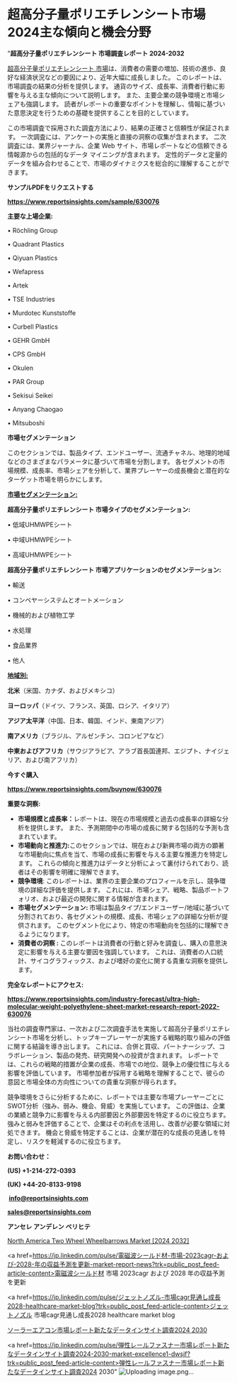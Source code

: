 # 超高分子量ポリエチレンシート市場2024主な傾向と機会分野

 "<strong>超高分子量ポリエチレンシート 市場調査レポート 2024-2032</strong>

<a href=https://www.reportsinsights.com/sample/630076>超高分子量ポリエチレンシート 市場</a>は、消費者の需要の増加、技術の進歩、良好な経済状況などの要因により、近年大幅に成長しました。 このレポートは、市場調査の結果の分析を提供します。 通貨のサイズ、成長率、消費者行動に影響を与える主な傾向について説明します。 また、主要企業の競争環境と市場シェアも強調します。 読者がレポートの重要なポイントを理解し、情報に基づいた意思決定を行うための基礎を提供することを目的としています。

この市場調査で採用された調査方法により、結果の正確さと信頼性が保証されます。 一次調査には、アンケートの実施と直接の洞察の収集が含まれます。 二次調査には、業界ジャーナル、企業 Web サイト、市場レポートなどの信頼できる情報源からの包括的なデータ マイニングが含まれます。 定性的データと定量的データを組み合わせることで、市場のダイナミクスを総合的に理解することができます。

<strong><b>サンプルPDFをリクエストする</b></strong>

<a href=https://www.reportsinsights.com/sample/630076><strong><u>https://www.reportsinsights.com/sample/630076</u></strong></a>

<strong>主要な上場企業:</strong>

• Röchling Group

• Quadrant Plastics

• Qiyuan Plastics

• Wefapress

• Artek

• TSE Industries

• Murdotec Kunststoffe

• Curbell Plastics

• GEHR GmbH

• CPS GmbH

• Okulen

• PAR Group

• Sekisui Seikei

• Anyang Chaogao

• Mitsuboshi

<strong>市場セグメンテーション</strong>

このセクションでは、製品タイプ、エンドユーザー、流通チャネル、地理的地域などのさまざまなパラメータに基づいて市場を分割します。 各セグメントの市場規模、成長率、市場シェアを分析して、業界プレーヤーの成長機会と潜在的なターゲット市場を明らかにします。

<strong><u>市場セグメンテーション</u></strong><strong><u>:</u></strong>

<strong>超高分子量ポリエチレンシート 市場タイプのセグメンテーション:</strong>

• 低域UHMWPEシート

• 中域UHMWPEシート

• 高域UHMWPEシート

<strong>超高分子量ポリエチレンシート 市場アプリケーションのセグメンテーション:</strong>

• 輸送

• コンベヤーシステムとオートメーション

• 機械的および植物工学

• 水処理

• 食品業界

• 他人

<strong><u>地域別</u></strong><strong><u>:</u></strong>

<strong>北米</strong>（米国、カナダ、およびメキシコ）

<strong>ヨーロッパ</strong>（ドイツ、フランス、英国、ロシア、イタリア）

<strong>アジア太平洋</strong>（中国、日本、韓国、インド、東南アジア）

<strong>南アメリカ</strong>（ブラジル、アルゼンチン、コロンビアなど）

<strong>中東およびアフリカ</strong>（サウジアラビア、アラブ首長国連邦、エジプト、ナイジェリア、および南アフリカ）

<strong>今すぐ購入</strong>

<a href=https://www.reportsinsights.com/buynow/630076><strong><u>https://www.reportsinsights.com/buynow/630076</u></strong></a>

<strong>重要な洞察:</strong>
<ul>
  <li><strong>市場規模と成長率：</strong>レポートは、現在の市場規模と過去の成長率の詳細な分析を提供します。 また、予測期間中の市場の成長に関する包括的な予測も含まれています。</li>
  <li><strong>市場動向と推進力:</strong>このセクションでは、現在および新興市場の両方の顕著な市場動向に焦点を当て、市場の成長に影響を与える主要な推進力を特定します。 これらの傾向と推進力はデータと分析によって裏付けられており、読者はその影響を明確に理解できます。</li>
  <li><strong>競争環境</strong>: このレポートは、業界の主要企業のプロフィールを示し、競争環境の詳細な評価を提供します。 これには、市場シェア、戦略、製品ポートフォリオ、および最近の開発に関する情報が含まれます。</li>
  <li><strong>市場セグメンテーション: </strong>市場は製品タイプ/エンドユーザー/地域に基づいて分割されており、各セグメントの規模、成長、市場シェアの詳細な分析が提供されます。 このセグメント化により、特定の市場動向を包括的に理解できるようになります。</li>
  <li><strong>消費者の洞察 : </strong>このレポートは消費者の行動と好みを調査し、購入の意思決定に影響を与える主要な要因を強調しています。 これは、消費者の人口統計、サイコグラフィックス、および嗜好の変化に関する貴重な洞察を提供します。</li>
</ul>
<strong>完全なレポートにアクセス:</strong>

<a href=https://www.reportsinsights.com/industry-forecast/ultra-high-molecular-weight-polyethylene-sheet-market-research-report-2022-630076><strong><u><b>https://www.reportsinsights.com/industry-forecast/ultra-high-molecular-weight-polyethylene-sheet-market-research-report-2022-630076</b></u></strong></a>

当社の調査専門家は、一次および二次調査手法を実施して超高分子量ポリエチレンシート市場を分析し、トップキープレーヤーが実施する戦略的取り組みの評価に関する結論を導き出します。 これには、合併と買収、パートナーシップ、コラボレーション、製品の発売、研究開発への投資が含まれます。 レポートでは、これらの戦略的措置が企業の成長、市場での地位、競争上の優位性に与える影響を評価しています。 市場参加者が採用する戦略を理解することで、彼らの意図と市場全体の方向性についての貴重な洞察が得られます。

競争環境をさらに分析するために、レポートでは主要な市場プレーヤーごとにSWOT分析（強み、弱み、機会、脅威）を実施しています。 この評価は、企業の業績と競争力に影響を与える内部要因と外部要因を特定するのに役立ちます。 強みと弱みを評価することで、企業はその利点を活用し、改善が必要な領域に対処できます。 機会と脅威を特定することは、企業が潜在的な成長の見通しを特定し、リスクを軽減するのに役立ちます。

<strong>お問い合わせ：</strong>

<strong>(US) +1-214-272-0393</strong>

<strong>(UK) +44-20-8133-9198</strong>

<strong> </strong><a href=info@reportsinsights.com><strong><u>info@reportsinsights.com</u></strong></a>

<a href=sales@reportsinsights.com><strong><u>sales@reportsinsights.com</u></strong></a>

<strong>アンセレ アンデレン ベリヒテ</strong>

<a href=https://www.linkedin.com/pulse/north-america-two-wheel-wheelbarrows-market-2024-iyase/>North America Two Wheel Wheelbarrows Market [2024 2032]</a>

<a href=https://jp.linkedin.com/pulse/電磁波シールド材-市場-2023cagr-および-2028-年の収益予測を更新-market-report-news?trk=public_post_feed-article-content>電磁波シールド材 市場 2023cagr および 2028 年の収益予測を更新</a>

<a href=https://jp.linkedin.com/pulse/ジェットノズル-市場cagr見通し成長2028-healthcare-market-blog?trk=public_post_feed-article-content>ジェットノズル 市場cagr見通し成長2028 healthcare market blog</a>

<a href=https://www.linkedin.com/pulse/ソーラーエアコン市場レポート新たなデータインサイト調査2024-2030-community-market-research-8zrvf/>ソーラーエアコン市場レポート新たなデータインサイト調査2024 2030</a>

<a href=https://jp.linkedin.com/pulse/弾性レールファスナー市場レポート新たなデータインサイト調査2024-2030-market-excellence1-dwsjf?trk=public_post_feed-article-content>弾性レールファスナー市場レポート新たなデータインサイト調査2024 2030</a>"
![Uploading image.png…]()
